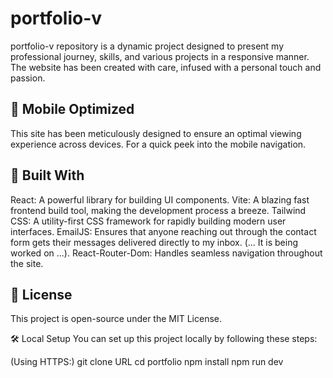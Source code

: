 # portfolio-v
portfolio-v repository is a dynamic project designed to present my professional journey, skills, and various projects in a responsive manner. The website has been created with care, infused with a personal touch and passion.

## 📱 Mobile Optimized
This site has been meticulously designed to ensure an optimal viewing experience across devices. For a quick peek into the mobile navigation.

## 🔧 Built With
React: A powerful library for building UI components.
Vite: A blazing fast frontend build tool, making the development process a breeze.
Tailwind CSS: A utility-first CSS framework for rapidly building modern user interfaces.
EmailJS: Ensures that anyone reaching out through the contact form gets their messages delivered directly to my inbox. (... It is being worked on ...).
React-Router-Dom: Handles seamless navigation throughout the site.

## 📜 License
This project is open-source under the MIT License.

🛠️ Local Setup
You can set up this project locally by following these steps:

(Using HTTPS:)
git clone URL
cd portfolio
npm install
npm run dev
